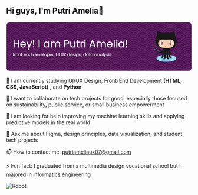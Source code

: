 ## Hi guys, I'm Putri Amelia👋

![putri amelia](/header.png) 

🌱 I am currently studying UI/UX Design, Front-End Development **(HTML, CSS, JavaScript)** , and **Python**

👯 I want to collaborate on tech projects for good, especially those focused on sustainability, public service, or small business empowerment

🤔 I am looking for help improving my machine learning skills and applying predictive models in the real world

💬 Ask me about Figma, design principles, data visualization, and student tech projects

📫 How to contact me: putriameliaux07@gmail.com

⚡ Fun fact: I graduated from a multimedia design vocational school but I majored in informatics engineering 

![Robot](https://media3.giphy.com/media/v1.Y2lkPTc5MGI3NjExamx2YnlsdnR4bDV5Y25tajU2andkMHZpYjVzNjV1N3NnaXBvNXlwaCZlcD12MV9pbnRlcm5hbF9naWZfYnlfaWQmY3Q9Zw/1n92hYPiFQ0efcCtrF/giphy.gif)